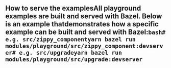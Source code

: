 ## How to serve the examplesAll playground examples are built and served with Bazel. Below is an example thatdemonstrates how a specific example can be built and served with Bazel:```bash# e.g. src/zippy_componentyarn bazel run modules/playground/src/zippy_component:devserver# e.g. src/upgradeyarn bazel run modules/playground/src/upgrade:devserver```